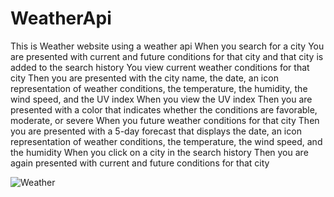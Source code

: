 # WeatherApi
This is Weather website using a weather api
When you search for a city
You are presented with current and future conditions for that city and that city is added to the search history
You view current weather conditions for that city
Then you are presented with the city name, the date, an icon representation of weather conditions, the temperature, the humidity, the wind speed, and the UV index
When you view the UV index
Then you are presented with a color that indicates whether the conditions are favorable, moderate, or severe
When you future weather conditions for that city
Then you are presented with a 5-day forecast that displays the date, an icon representation of weather conditions, the temperature, the wind speed, and the humidity
When you click on a city in the search history
Then you are again presented with current and future conditions for that city




![Weather](https://user-images.githubusercontent.com/99852993/167324889-0d4a2cfc-cb98-41ad-a0ca-2c7bcbaefd36.gif)
